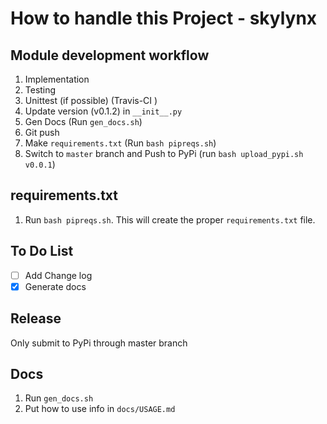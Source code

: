 # How to handle this Project - skylynx

## Module development workflow

1. Implementation
1. Testing
1. Unittest (if possible) (Travis-CI )
1. Update version (v0.1.2) in `__init__.py`
1. Gen Docs (Run `gen_docs.sh`)
1. Git push
1. Make `requirements.txt` (Run `bash pipreqs.sh`)
1. Switch to `master` branch and Push to PyPi (run `bash upload_pypi.sh v0.0.1`)

## requirements.txt

1. Run `bash pipreqs.sh`. This will create the proper `requirements.txt` file.

## To Do List

- [ ] Add Change log
- [x] Generate docs

## Release

Only submit to PyPi through master branch



## Docs

1. Run `gen_docs.sh`
1. Put how to use info in `docs/USAGE.md`